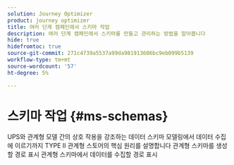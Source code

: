 ```yaml
---
solution: Journey Optimizer
product: journey optimizer
title: 여러 단계 캠페인에서 스키마 작업
description: 여러 단계 캠페인에서 스키마를 만들고 관리하는 방법을 알아봅니다
hide: true
hidefromtoc: true
source-git-commit: 271c4739a5537a99da981913606bc9eb099b5139
workflow-type: tm+mt
source-wordcount: '57'
ht-degree: 5%

---
```



# 스키마 작업 {#ms-schemas}

UPS와 관계형 모델 간의 상호 작용을 강조하는 데이터 스키마 모델링에서 데이터 수집에 이르기까지 TYPE II 관계형 스토어의 핵심 원리를 설명합니다
관계형 스키마를 생성할 경로 표시
관계형 스키마에서 데이터를 수집할 경로 표시